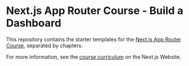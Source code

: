 # Next.js App Router Course - Build a Dashboard

This repository contains the starter templates for the [Next.js App Router Course](https://nextjs.org/learn), separated by chapters.

For more information, see the [course curriculum](https://nextjs.org/learn) on the Next.js Website.
